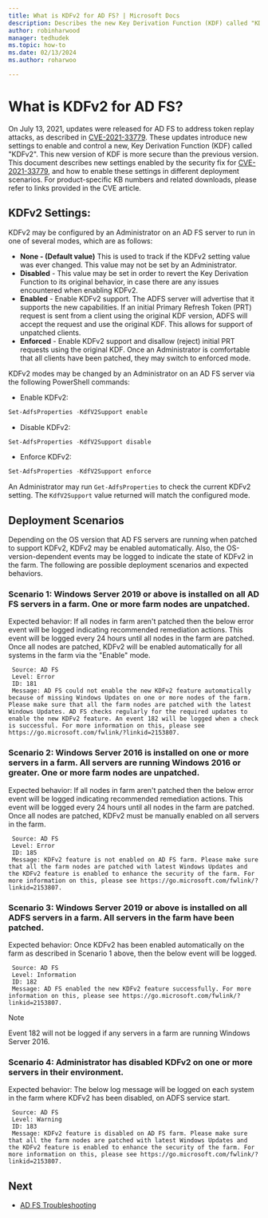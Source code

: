 ```yaml
---
title: What is KDFv2 for AD FS? | Microsoft Docs
description: Describes the new Key Derivation Function (KDF) called "KDFv2" for AD FS
author: robinharwood
manager: tedhudek
ms.topic: how-to
ms.date: 02/13/2024
ms.author: roharwoo

---
```






# What is KDFv2 for AD FS?

On July 13, 2021, updates were released for AD FS to address token replay attacks, as described in [CVE-2021-33779](https://msrc.microsoft.com/update-guide/vulnerability/CVE-2021-33779). These updates introduce new settings to enable and control a new, Key Derivation Function (KDF) called "KDFv2". This new version of KDF is more secure than the previous version. This document describes new settings enabled by the security fix for [CVE-2021-33779](https://msrc.microsoft.com/update-guide/vulnerability/CVE-2021-33779), and how to enable these settings in different deployment scenarios. For product-specific KB numbers and related downloads, please refer to links provided in the CVE article.
 
## KDFv2 Settings:
 
KDFv2 may be configured by an Administrator on an AD FS server to run in one of several modes, which are as follows:
 
 - **None - (Default value)** This is used to track if the KDFv2 setting value was ever changed. This value may not be set by an Administrator. 
- **Disabled** - This value may be set in order to revert the Key Derivation Function to its original behavior, in case there are any issues encountered when enabling KDFv2. 
- **Enabled** - Enable KDFv2 support. The ADFS server will advertise that it supports the new capabilities. If an initial Primary Refresh Token (PRT) request is sent from a client using the original KDF version, ADFS will accept the request and use the original KDF. This allows for support of unpatched clients.
- **Enforced** - Enable KDFv2 support and disallow (reject) initial PRT requests using the original KDF. Once an Administrator is comfortable that all clients have been patched, they may switch to enforced mode. 
 
KDFv2 modes may be changed by an Administrator on an AD FS server via the following PowerShell commands:
 
- Enable KDFv2:
 ```powershell
 Set-AdfsProperties -KdfV2Support enable 
 ```

- Disable KDFv2:
 ```powershell
 Set-AdfsProperties -KdfV2Support disable 
 ```
- Enforce KDFv2:
 ```powershell
 Set-AdfsProperties -KdfV2Support enforce 
 ``` 
An Administrator may run `Get-AdfsProperties` to check the current KDFv2 setting. The `KdfV2Support` value returned will match the configured mode.
 
## Deployment Scenarios
Depending on the OS version that AD FS servers are running when patched to support KDFv2, KDFv2 may be enabled automatically. Also, the OS-version-dependent events may be logged to indicate the state of KDFv2 in the farm. The following are possible deployment scenarios and expected behaviors.
 
### Scenario 1: Windows Server 2019 or above is installed on all AD FS servers in a farm. One or more farm nodes are unpatched.
 
 Expected behavior: If all nodes in farm aren't patched then the below error event will be logged indicating recommended remediation actions. This event will be logged every 24 hours until all nodes in the farm are patched. Once all nodes are patched, KDFv2 will be enabled automatically for all systems in the farm via the "Enable" mode.
 
```
 Source: AD FS 
 Level: Error 
 ID: 181 
 Message: AD FS could not enable the new KDFv2 feature automatically because of missing Windows Updates on one or more nodes of the farm. Please make sure that all the farm nodes are patched with the latest Windows Updates. AD FS checks regularly for the required updates to enable the new KDFv2 feature. An event 182 will be logged when a check is successful. For more information on this, please see https://go.microsoft.com/fwlink/?linkid=2153807. 
 ```

### Scenario 2: Windows Server 2016 is installed on one or more servers in a farm. All servers are running Windows 2016 or greater. One or more farm nodes are unpatched.
 
 Expected behavior: If all nodes in farm aren't patched then the below error event will be logged indicating recommended remediation actions. This event will be logged every 24 hours until all nodes in the farm are patched. Once all nodes are patched, KDFv2 must be manually enabled on all servers in the farm.
 
```
 Source: AD FS 
 Level: Error 
 ID: 185 
 Message: KDFv2 feature is not enabled on AD FS farm. Please make sure that all the farm nodes are patched with latest Windows Updates and the KDFv2 feature is enabled to enhance the security of the farm. For more information on this, please see https://go.microsoft.com/fwlink/?linkid=2153807. 
``` 

### Scenario 3: Windows Server 2019 or above is installed on all ADFS servers in a farm. All servers in the farm have been patched.
 
 Expected behavior: Once KDFv2 has been enabled automatically on the farm as described in Scenario 1 above, then the below event will be logged.
 
```
 Source: AD FS 
 Level: Information 
 ID: 182 
 Message: AD FS enabled the new KDFv2 feature successfully. For more information on this, please see https://go.microsoft.com/fwlink/?linkid=2153807. 
 ```

 >[!Note]
 > Event 182 will not be logged if any servers in a farm are running Windows Server 2016.
 
### Scenario 4: Administrator has disabled KDFv2 on one or more servers in their environment.
 
 Expected behavior: The below log message will be logged on each system in the farm where KDFv2 has been disabled, on ADFS service start.
 
```
 Source: AD FS 
 Level: Warning 
 ID: 183 
 Message: KDFv2 feature is disabled on AD FS farm. Please make sure that all the farm nodes are patched with latest Windows Updates and the KDFv2 feature is enabled to enhance the security of the farm. For more information on this, please see https://go.microsoft.com/fwlink/?linkid=2153807. 
 ```

## Next


- [AD FS Troubleshooting](../../ad-fs/troubleshooting/ad-fs-tshoot-overview.md)
